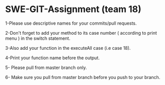 # SWE-GIT-Assignment (team 18)

1-Please use descriptive names for your commits/pull requests.

2-Don't forget to add your method to its case number ( according to print menu ) in the switch statement.

3-Also add your function in the executeAll case (i.e case 18).

4-Print your function name before the output.


5- Please pull from master branch only.

6- Make sure you pull from master branch before you push to your branch.
